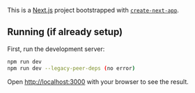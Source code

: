 This is a [Next.js](https://nextjs.org) project bootstrapped with [`create-next-app`](https://nextjs.org/docs/app/api-reference/cli/create-next-app).

## Running (if already setup)

First, run the development server:

```bash
npm run dev
npm run dev --legacy-peer-deps (no error)
```

Open [http://localhost:3000](http://localhost:3000) with your browser to see the result.



